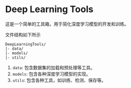 # Deep Learning Tools

这是一个简单的工具箱，用于简化深度学习模型的开发和训练。

文件结构如下所示
```
DeepLearningTools/
|- data/
|- models/
|- utils/
```
1. `data`: 包含数据集的加载和预处理等工具。
2. `models`: 包含各种深度学习模型的实现。
3. `utils`: 包含各种工具，如训练、检测、保存等。

